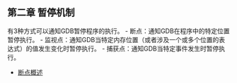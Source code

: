 ## 第二章 暂停机制

有3种方式可以通知GDB暂停程序的执行。
    - 断点：通知GDB在程序中的特定位置暂停执行。
    - 监视点：通知GDB当特定内存位置（或者涉及一个或多个位置的表达式）的值发生变化时暂停执行。
    - 捕获点：通知GDB当特定事件发生时暂停执行。

- [断点概述](recipe-01/README.md)


